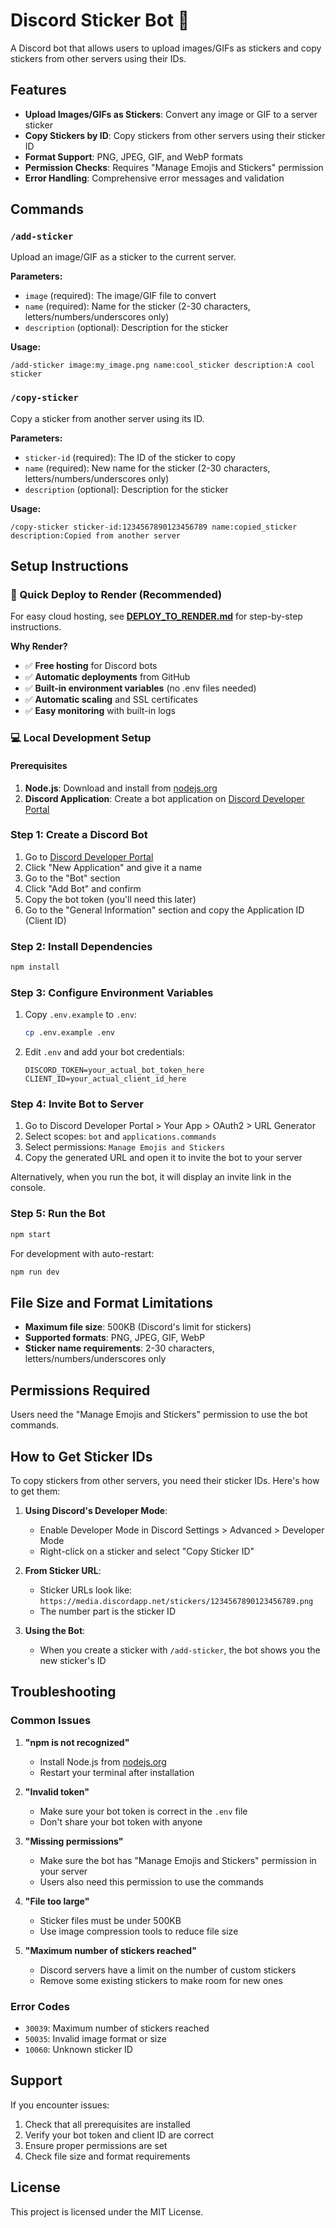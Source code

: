 # Discord Sticker Bot 🎨

A Discord bot that allows users to upload images/GIFs as stickers and copy stickers from other servers using their IDs.

## Features

- **Upload Images/GIFs as Stickers**: Convert any image or GIF to a server sticker
- **Copy Stickers by ID**: Copy stickers from other servers using their sticker ID
- **Format Support**: PNG, JPEG, GIF, and WebP formats
- **Permission Checks**: Requires "Manage Emojis and Stickers" permission
- **Error Handling**: Comprehensive error messages and validation

## Commands

### `/add-sticker`
Upload an image/GIF as a sticker to the current server.

**Parameters:**
- `image` (required): The image/GIF file to convert
- `name` (required): Name for the sticker (2-30 characters, letters/numbers/underscores only)
- `description` (optional): Description for the sticker

**Usage:**
```
/add-sticker image:my_image.png name:cool_sticker description:A cool sticker
```

### `/copy-sticker`
Copy a sticker from another server using its ID.

**Parameters:**
- `sticker-id` (required): The ID of the sticker to copy
- `name` (required): New name for the sticker (2-30 characters, letters/numbers/underscores only)
- `description` (optional): Description for the sticker

**Usage:**
```
/copy-sticker sticker-id:1234567890123456789 name:copied_sticker description:Copied from another server
```

## Setup Instructions

### 🚀 Quick Deploy to Render (Recommended)
For easy cloud hosting, see **[DEPLOY_TO_RENDER.md](./DEPLOY_TO_RENDER.md)** for step-by-step instructions.

**Why Render?**
- ✅ **Free hosting** for Discord bots
- ✅ **Automatic deployments** from GitHub
- ✅ **Built-in environment variables** (no .env files needed)
- ✅ **Automatic scaling** and SSL certificates
- ✅ **Easy monitoring** with built-in logs

### 💻 Local Development Setup

#### Prerequisites
1. **Node.js**: Download and install from [nodejs.org](https://nodejs.org/)
2. **Discord Application**: Create a bot application on [Discord Developer Portal](https://discord.com/developers/applications)

### Step 1: Create a Discord Bot
1. Go to [Discord Developer Portal](https://discord.com/developers/applications)
2. Click "New Application" and give it a name
3. Go to the "Bot" section
4. Click "Add Bot" and confirm
5. Copy the bot token (you'll need this later)
6. Go to the "General Information" section and copy the Application ID (Client ID)

### Step 2: Install Dependencies
```bash
npm install
```

### Step 3: Configure Environment Variables
1. Copy `.env.example` to `.env`:
   ```bash
   cp .env.example .env
   ```
2. Edit `.env` and add your bot credentials:
   ```
   DISCORD_TOKEN=your_actual_bot_token_here
   CLIENT_ID=your_actual_client_id_here
   ```

### Step 4: Invite Bot to Server
1. Go to Discord Developer Portal > Your App > OAuth2 > URL Generator
2. Select scopes: `bot` and `applications.commands`
3. Select permissions: `Manage Emojis and Stickers`
4. Copy the generated URL and open it to invite the bot to your server

Alternatively, when you run the bot, it will display an invite link in the console.

### Step 5: Run the Bot
```bash
npm start
```

For development with auto-restart:
```bash
npm run dev
```

## File Size and Format Limitations

- **Maximum file size**: 500KB (Discord's limit for stickers)
- **Supported formats**: PNG, JPEG, GIF, WebP
- **Sticker name requirements**: 2-30 characters, letters/numbers/underscores only

## Permissions Required

Users need the "Manage Emojis and Stickers" permission to use the bot commands.

## How to Get Sticker IDs

To copy stickers from other servers, you need their sticker IDs. Here's how to get them:

1. **Using Discord's Developer Mode**:
   - Enable Developer Mode in Discord Settings > Advanced > Developer Mode
   - Right-click on a sticker and select "Copy Sticker ID"

2. **From Sticker URL**:
   - Sticker URLs look like: `https://media.discordapp.net/stickers/1234567890123456789.png`
   - The number part is the sticker ID

3. **Using the Bot**:
   - When you create a sticker with `/add-sticker`, the bot shows you the new sticker's ID

## Troubleshooting

### Common Issues

1. **"npm is not recognized"**
   - Install Node.js from [nodejs.org](https://nodejs.org/)
   - Restart your terminal after installation

2. **"Invalid token"**
   - Make sure your bot token is correct in the `.env` file
   - Don't share your bot token with anyone

3. **"Missing permissions"**
   - Make sure the bot has "Manage Emojis and Stickers" permission in your server
   - Users also need this permission to use the commands

4. **"File too large"**
   - Sticker files must be under 500KB
   - Use image compression tools to reduce file size

5. **"Maximum number of stickers reached"**
   - Discord servers have a limit on the number of custom stickers
   - Remove some existing stickers to make room for new ones

### Error Codes
- `30039`: Maximum number of stickers reached
- `50035`: Invalid image format or size
- `10060`: Unknown sticker ID

## Support

If you encounter issues:
1. Check that all prerequisites are installed
2. Verify your bot token and client ID are correct
3. Ensure proper permissions are set
4. Check file size and format requirements

## License

This project is licensed under the MIT License.